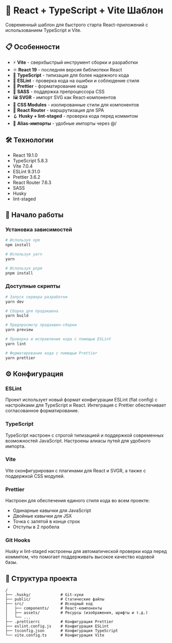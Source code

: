 # 🚀 React + TypeScript + Vite Шаблон

Современный шаблон для быстрого старта React-приложений с использованием TypeScript и Vite.

## 📋 Особенности

- ⚡ **Vite** - сверхбыстрый инструмент сборки и разработки
- ⚛️ **React 19** - последняя версия библиотеки React
- 📝 **TypeScript** - типизация для более надежного кода
- 🧹 **ESLint** - проверка кода на ошибки и соблюдение стиля
- 💅 **Prettier** - форматирование кода
- 🎨 **SASS** - поддержка препроцессора CSS
- 🖼️ **SVGR** - импорт SVG как React-компонентов
- 🧩 **CSS Modules** - изолированные стили для компонентов
- 🔄 **React Router** - маршрутизация для SPA
- 🪝 **Husky + lint-staged** - проверка кода перед коммитом
- 📁 **Alias-импорты** - удобные импорты через @/

## 🛠️ Технологии

- React 19.1.0
- TypeScript 5.8.3
- Vite 7.0.4
- ESLint 9.31.0
- Prettier 3.6.2
- React Router 7.6.3
- SASS
- Husky
- lint-staged

## 🚀 Начало работы

### Установка зависимостей

```bash
# Используя npm
npm install

# Используя yarn
yarn

# Используя pnpm
pnpm install
```

### Доступные скрипты

```bash
# Запуск сервера разработки
yarn dev

# Сборка для продакшена
yarn build

# Предпросмотр продакшен-сборки
yarn preview

# Проверка и исправление кода с помощью ESLint
yarn lint

# Форматирование кода с помощью Prettier
yarn prettier
```

## ⚙️ Конфигурация

### ESLint

Проект использует новый формат конфигурации ESLint (flat config) с настройками для TypeScript и React. Интеграция с Prettier обеспечивает согласованное форматирование.

### TypeScript

TypeScript настроен с строгой типизацией и поддержкой современных возможностей JavaScript. Настроены алиасы путей для удобного импорта.

### Vite

Vite сконфигурирован с плагинами для React и SVGR, а также с поддержкой CSS модулей.

### Prettier

Настроен для обеспечения единого стиля кода во всем проекте:
- Одинарные кавычки для JavaScript
- Двойные кавычки для JSX
- Точка с запятой в конце строк
- Отступы в 2 пробела

### Git Hooks

Husky и lint-staged настроены для автоматической проверки кода перед коммитом, что помогает поддерживать высокое качество кодовой базы.

## 📁 Структура проекта

```
/
├── .husky/             # Git-хуки
├── public/             # Статические файлы
├── src/                # Исходный код
│   ├── components/     # React-компоненты
│   ├── assets/         # Ресурсы (изображения, шрифты и т.д.)
│   └── ...
├── .prettierrc         # Конфигурация Prettier
├── eslint.config.js    # Конфигурация ESLint
├── tsconfig.json       # Конфигурация TypeScript
└── vite.config.ts      # Конфигурация Vite
```

